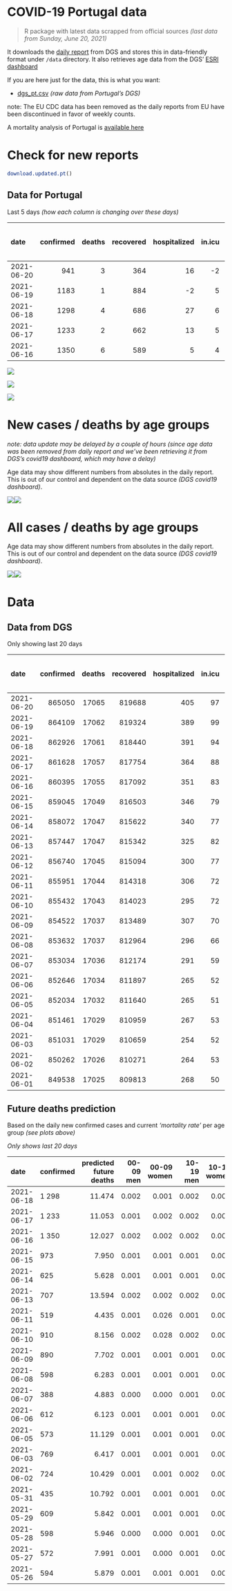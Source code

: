 COVID-19 Portugal data
================

> R package with latest data scrapped from official sources *(last data
> from Sunday, June 20, 2021)*

It downloads the [daily
report](https://covid19.min-saude.pt/relatorio-de-situacao/) from DGS
and stores this in data-friendly format under `/data` directory. It also
retrieves age data from the DGS’ [ESRI
dashboard](https://covid19.min-saude.pt/ponto-de-situacao-atual-em-portugal/)

If you are here just for the data, this is what you want:

-   [dgs\_pt.csv](raw/master/data/dgs_pt.csv) *(raw data from Portugal’s
    DGS)*

note: The EU CDC data has been removed as the daily reports from EU have
been discontinued in favor of weekly counts.

A mortality analysis of Portugal is [available
here](https://averissimo.github.io/covid19-analysis/mortality.html)

# Check for new reports

``` r
download.updated.pt()
```

## Data for Portugal

Last 5 days *(how each column is changing over these days)*

| date       | confirmed | deaths | recovered | hospitalized | in.icu | first vaccine | second vaccine | confirmed m 00-09 | confirmed w 00-09 | confirmed m 10-19 | confirmed w 10-19 | confirmed m 20-29 | confirmed w 20-29 | confirmed m 30-39 | confirmed w 30-39 | confirmed m 40-49 | confirmed w 40-49 | confirmed m 50-59 | confirmed w 50-59 | confirmed m 60-69 | confirmed w 60-69 | confirmed m 70-79 | confirmed w 70-79 | confirmed m 80+ | confirmed w 80+ | death m 00-09 | death w 00-09 | death m 10-19 | death w 10-19 | death m 20-29 | death w 20-29 | death m 30-39 | death w 30-39 | death m 40-49 | death w 40-49 | death m 50-59 | death w 50-59 | death m 60-69 | death w 60-69 | death m 70-79 | death w 70-79 | death m 80+ | death w 80+ |
|:-----------|----------:|-------:|----------:|-------------:|-------:|--------------:|---------------:|------------------:|------------------:|------------------:|------------------:|------------------:|------------------:|------------------:|------------------:|------------------:|------------------:|------------------:|------------------:|------------------:|------------------:|------------------:|------------------:|----------------:|----------------:|--------------:|--------------:|--------------:|--------------:|--------------:|--------------:|--------------:|--------------:|--------------:|--------------:|--------------:|--------------:|--------------:|--------------:|--------------:|--------------:|------------:|------------:|
| 2021-06-20 |       941 |      3 |       364 |           16 |     -2 |         47359 |          91118 |                NA |                NA |                NA |                NA |                NA |                NA |                NA |                NA |                NA |                NA |                NA |                NA |                NA |                NA |                NA |                NA |              NA |              NA |            NA |            NA |            NA |            NA |            NA |            NA |            NA |            NA |            NA |            NA |            NA |            NA |            NA |            NA |            NA |            NA |          NA |          NA |
| 2021-06-19 |      1183 |      1 |       884 |           -2 |      5 |         23397 |          27448 |                NA |                NA |                NA |                NA |                NA |                NA |                NA |                NA |                NA |                NA |                NA |                NA |                NA |                NA |                NA |                NA |              NA |              NA |            NA |            NA |            NA |            NA |            NA |            NA |            NA |            NA |            NA |            NA |            NA |            NA |            NA |            NA |            NA |            NA |          NA |          NA |
| 2021-06-18 |      1298 |      4 |       686 |           27 |      6 |         98424 |          69896 |                50 |                28 |                90 |               113 |               131 |               128 |               130 |               103 |               109 |               115 |                69 |                76 |                24 |                32 |                30 |                27 |              14 |              21 |             0 |             0 |             0 |             0 |             0 |             0 |             0 |             0 |             0 |             0 |             0 |             2 |             0 |             1 |            -1 |            -1 |           1 |           2 |
| 2021-06-17 |      1233 |      2 |       662 |           13 |      5 |         61717 |          49319 |                32 |                55 |                95 |                75 |               124 |               120 |               114 |               113 |               102 |                94 |                67 |                96 |                26 |                50 |                13 |                10 |              20 |              23 |             0 |             0 |             0 |             0 |             0 |             0 |             0 |             0 |             0 |             0 |             0 |             0 |             0 |             0 |             0 |             2 |           0 |           0 |
| 2021-06-16 |      1350 |      6 |       589 |            5 |      4 |         50717 |          51701 |                46 |                39 |                91 |                91 |               158 |               161 |               131 |               103 |                99 |               123 |                52 |                85 |                44 |                53 |                 7 |                22 |              13 |              39 |             0 |             0 |             0 |             0 |             0 |             0 |             0 |             0 |             0 |             0 |             0 |             0 |             0 |             0 |             1 |             2 |           1 |          12 |

![](README_files/figure-gfm/totals-1.svg)<!-- -->

![](README_files/figure-gfm/differential-1.svg)<!-- -->

![](README_files/figure-gfm/differential_7days-1.svg)<!-- -->

# New cases / deaths by age groups

*note: data update may be delayed by a couple of hours (since age data
was been removed from daily report and we’ve been retrieving it from
DGS’s covid19 dashboard, which may have a delay)*

Age data may show different numbers from absolutes in the daily report.
This is out of our control and dependent on the data source *(DGS
covid19 dashboard)*.

![](README_files/figure-gfm/new_cases_deaths-1.svg)<!-- -->![](README_files/figure-gfm/new_cases_deaths-2.svg)<!-- -->

# All cases / deaths by age groups

Age data may show different numbers from absolutes in the daily report.
This is out of our control and dependent on the data source *(DGS
covid19 dashboard)*.

![](README_files/figure-gfm/total_cases_deaths-1.svg)<!-- -->![](README_files/figure-gfm/total_cases_deaths-2.svg)<!-- -->

# Data

## Data from DGS

Only showing last 20 days

| date       | confirmed | deaths | recovered | hospitalized | in.icu | confirmed m 00-09 | confirmed w 00-09 | confirmed m 10-19 | confirmed w 10-19 | confirmed m 20-29 | confirmed w 20-29 | confirmed m 30-39 | confirmed w 30-39 | confirmed m 40-49 | confirmed w 40-49 | confirmed m 50-59 | confirmed w 50-59 | confirmed m 60-69 | confirmed w 60-69 | confirmed m 70-79 | confirmed w 70-79 | confirmed m 80+ | confirmed w 80+ | death m 00-09 | death w 00-09 | death m 10-19 | death w 10-19 | death m 20-29 | death w 20-29 | death m 30-39 | death w 30-39 | death m 40-49 | death w 40-49 | death m 50-59 | death w 50-59 | death m 60-69 | death w 60-69 | death m 70-79 | death w 70-79 | death m 80+ | death w 80+ | first vaccine | second vaccine |
|:-----------|----------:|-------:|----------:|-------------:|-------:|------------------:|------------------:|------------------:|------------------:|------------------:|------------------:|------------------:|------------------:|------------------:|------------------:|------------------:|------------------:|------------------:|------------------:|------------------:|------------------:|----------------:|----------------:|--------------:|--------------:|--------------:|--------------:|--------------:|--------------:|--------------:|--------------:|--------------:|--------------:|--------------:|--------------:|--------------:|--------------:|--------------:|--------------:|------------:|------------:|--------------:|---------------:|
| 2021-06-20 |    865050 |  17065 |    819688 |          405 |     97 |                NA |                NA |                NA |                NA |                NA |                NA |                NA |                NA |                NA |                NA |                NA |                NA |                NA |                NA |                NA |                NA |              NA |              NA |            NA |            NA |            NA |            NA |            NA |            NA |            NA |            NA |            NA |            NA |            NA |            NA |            NA |            NA |            NA |            NA |          NA |          NA |       4669305 |        2567766 |
| 2021-06-19 |    864109 |  17062 |    819324 |          389 |     99 |                NA |                NA |                NA |                NA |                NA |                NA |                NA |                NA |                NA |                NA |                NA |                NA |                NA |                NA |                NA |                NA |              NA |              NA |            NA |            NA |            NA |            NA |            NA |            NA |            NA |            NA |            NA |            NA |            NA |            NA |            NA |            NA |            NA |            NA |          NA |          NA |       4621946 |        2476648 |
| 2021-06-18 |    862926 |  17061 |    818440 |          391 |     94 |             24480 |             23302 |             40179 |             40538 |             58795 |             65691 |             57432 |             67185 |             63763 |             79646 |             56221 |             71249 |             41879 |             45680 |             26619 |             29843 |           23309 |           46704 |             1 |             1 |             1 |             1 |             7 |             5 |            24 |            20 |            92 |            63 |           333 |           136 |          1072 |           465 |          2287 |          1352 |        5139 |        6062 |       4598549 |        2449200 |
| 2021-06-17 |    861628 |  17057 |    817754 |          364 |     88 |             24430 |             23274 |             40089 |             40425 |             58664 |             65563 |             57302 |             67082 |             63654 |             79531 |             56152 |             71173 |             41855 |             45648 |             26589 |             29816 |           23295 |           46683 |             1 |             1 |             1 |             1 |             7 |             5 |            24 |            20 |            92 |            63 |           333 |           134 |          1072 |           464 |          2288 |          1353 |        5138 |        6060 |       4500125 |        2379304 |
| 2021-06-16 |    860395 |  17055 |    817092 |          351 |     83 |             24398 |             23219 |             39994 |             40350 |             58540 |             65443 |             57188 |             66969 |             63552 |             79437 |             56085 |             71077 |             41829 |             45598 |             26576 |             29806 |           23275 |           46660 |             1 |             1 |             1 |             1 |             7 |             5 |            24 |            20 |            92 |            63 |           333 |           134 |          1072 |           464 |          2288 |          1351 |        5138 |        6060 |       4438408 |        2329985 |
| 2021-06-15 |    859045 |  17049 |    816503 |          346 |     79 |             24352 |             23180 |             39903 |             40259 |             58382 |             65282 |             57057 |             66866 |             63453 |             79314 |             56033 |             70992 |             41785 |             45545 |             26569 |             29784 |           23262 |           46621 |             1 |             1 |             1 |             1 |             7 |             5 |            24 |            20 |            92 |            63 |           333 |           134 |          1072 |           464 |          2287 |          1349 |        5137 |        6048 |       4387691 |        2278284 |
| 2021-06-14 |    858072 |  17047 |    815622 |          340 |     77 |             24327 |             23162 |             39851 |             40213 |             58268 |             65179 |             56964 |             66788 |             63369 |             79203 |             55969 |             70924 |             41761 |             45516 |             26543 |             29765 |           23256 |           46607 |             1 |             1 |             1 |             1 |             7 |             5 |            24 |            20 |            92 |            63 |           333 |           134 |          1072 |           464 |          2286 |          1349 |        5136 |        6058 |       4330244 |        2242562 |
| 2021-06-13 |    857447 |  17047 |    815342 |          325 |     82 |             24307 |             23144 |             39803 |             40180 |             58216 |             65112 |             56920 |             66726 |             63303 |             79149 |             55944 |             70881 |             41739 |             45492 |             26532 |             29756 |           23251 |           46592 |             1 |             1 |             1 |             1 |             7 |             5 |            24 |            20 |            92 |            63 |           333 |           134 |          1072 |           464 |          2286 |          1349 |        5136 |        6058 |       4308544 |        2236492 |
| 2021-06-12 |    856740 |  17045 |    815094 |          300 |     77 |                NA |                NA |                NA |                NA |                NA |                NA |                NA |                NA |                NA |                NA |                NA |                NA |                NA |                NA |                NA |                NA |              NA |              NA |            NA |            NA |            NA |            NA |            NA |            NA |            NA |            NA |            NA |            NA |            NA |            NA |            NA |            NA |            NA |            NA |          NA |          NA |       4243537 |        2230476 |
| 2021-06-11 |    855951 |  17044 |    814318 |          306 |     72 |             24246 |             23089 |             39717 |             40082 |             58076 |             64939 |             56801 |             66619 |             63161 |             79012 |             55874 |             70788 |             41686 |             45419 |             26504 |             29741 |           23234 |           46564 |             1 |             1 |             1 |             1 |             7 |             5 |            24 |            20 |            92 |            63 |           333 |           134 |          1072 |           464 |          2286 |          1349 |        5135 |        6056 |       4212783 |        2204786 |
| 2021-06-10 |    855432 |  17043 |    814023 |          295 |     72 |             24228 |             23704 |             39681 |             40051 |             58018 |             64874 |             56761 |             66574 |             63126 |             78962 |             55840 |             70767 |             41668 |             45407 |             26496 |             29731 |           23230 |           46553 |             1 |             1 |             1 |             1 |             7 |             5 |            24 |            20 |            92 |            63 |           333 |           134 |          1072 |           464 |          2286 |          1348 |        5135 |        6056 |       4138665 |        2166515 |
| 2021-06-09 |    854522 |  17037 |    813489 |          307 |     70 |             24183 |             23048 |             39614 |             39984 |             57939 |             64778 |             56704 |             66493 |             63044 |             78874 |             55790 |             70708 |             41631 |             45380 |             26488 |             29721 |           23221 |           46529 |             1 |             1 |             1 |             1 |             7 |             5 |            24 |            20 |            92 |            63 |           333 |           134 |          1071 |           464 |          2286 |          1346 |        5133 |        6055 |       4073288 |        2132575 |
| 2021-06-08 |    853632 |  17037 |    812964 |          296 |     66 |             24147 |             23020 |             39559 |             39926 |             57863 |             64704 |             56620 |             66412 |             62959 |             78792 |             55735 |             70645 |             41607 |             45353 |             26465 |             29709 |           23213 |           46515 |             1 |             1 |             1 |             1 |             7 |             5 |            24 |            20 |            92 |            63 |           333 |           134 |          1071 |           464 |          2286 |          1346 |        5133 |        6055 |       4011686 |        2098674 |
| 2021-06-07 |    853034 |  17036 |    812174 |          291 |     59 |             24133 |             22998 |             39532 |             39908 |             57787 |             64659 |             56546 |             66377 |             62895 |             78729 |             55706 |             70609 |             41576 |             45334 |             26453 |             29693 |           23206 |           46503 |             1 |             1 |             1 |             1 |             7 |             5 |            24 |            20 |            92 |            63 |           333 |           134 |          1070 |           464 |          2286 |          1346 |        5133 |        6055 |       3958681 |        2047464 |
| 2021-06-06 |    852646 |  17034 |    811897 |          265 |     52 |             24123 |             22990 |             39501 |             39890 |             57766 |             64628 |             56500 |             66336 |             62857 |             78704 |             55689 |             70570 |             41562 |             45313 |             26448 |             29695 |           23196 |           46493 |             1 |             1 |             1 |             1 |             7 |             5 |            24 |            20 |            92 |            63 |           333 |           133 |          1069 |           464 |          2286 |          1346 |        5133 |        6055 |       3938442 |        2025651 |
| 2021-06-05 |    852034 |  17032 |    811640 |          265 |     51 |             24097 |             22967 |             39460 |             39849 |             57723 |             64586 |             56444 |             66275 |             62792 |             78654 |             55665 |             70527 |             41528 |             45290 |             26446 |             29685 |           23185 |           46481 |             1 |             1 |             1 |             1 |             7 |             5 |            24 |            20 |            92 |            63 |           333 |           132 |          1069 |           464 |          2286 |          1346 |        5132 |        6055 |       3902612 |        1980551 |
| 2021-06-04 |    851461 |  17029 |    810959 |          267 |     53 |                NA |                NA |                NA |                NA |                NA |                NA |                NA |                NA |                NA |                NA |                NA |                NA |                NA |                NA |                NA |                NA |              NA |              NA |            NA |            NA |            NA |            NA |            NA |            NA |            NA |            NA |            NA |            NA |            NA |            NA |            NA |            NA |            NA |            NA |          NA |          NA |       3853565 |        1938925 |
| 2021-06-03 |    851031 |  17029 |    810659 |          254 |     52 |             24062 |             22952 |             39407 |             39794 |             57618 |             64497 |             56351 |             66193 |             62694 |             78582 |             55593 |             70470 |             41495 |             45235 |             26413 |             29661 |           23173 |           46463 |             1 |             1 |             1 |             1 |             7 |             5 |            24 |            20 |            92 |            63 |           333 |           132 |          1069 |           464 |          2286 |          1344 |        5131 |        6055 |       3811706 |        1909140 |
| 2021-06-02 |    850262 |  17026 |    810271 |          264 |     53 |             24044 |             22931 |             39351 |             39736 |             57539 |             64428 |             56271 |             66145 |             62630 |             78508 |             55550 |             70419 |             41464 |             45212 |             26398 |             29640 |           23166 |           46455 |             1 |             1 |             1 |             1 |             7 |             5 |            23 |            20 |            92 |            63 |           333 |           132 |          1069 |           463 |          2286 |          1343 |        5131 |        6055 |       3758516 |        1872849 |
| 2021-06-01 |    849538 |  17025 |    809813 |          268 |     50 |                NA |                NA |                NA |                NA |                NA |                NA |                NA |                NA |                NA |                NA |                NA |                NA |                NA |                NA |                NA |                NA |              NA |              NA |            NA |            NA |            NA |            NA |            NA |            NA |            NA |            NA |            NA |            NA |            NA |            NA |            NA |            NA |            NA |            NA |          NA |          NA |       3716876 |        1825733 |

## Future deaths prediction

Based on the daily new confirmed cases and current *‘mortality rate’*
per age group *(see plots above)*

*Only shows last 20 days*

| date       | confirmed | predicted future deaths | 00-09 men | 00-09 women | 10-19 men | 10-19 women | 20-29 men | 20-29 women | 30-39 men | 30-39 women | 40-49 men | 40-49 women | 50-59 men | 50-59 women | 60-69 men | 60-69 women | 70-79 men | 70-79 women | 80+ men | 80+ women |
|:-----------|:----------|------------------------:|----------:|------------:|----------:|------------:|----------:|------------:|----------:|------------:|----------:|------------:|----------:|------------:|----------:|------------:|----------:|------------:|--------:|----------:|
| 2021-06-18 | 1 298     |                  11.474 |     0.002 |       0.001 |     0.002 |       0.003 |     0.016 |       0.010 |     0.054 |       0.031 |     0.157 |       0.091 |     0.409 |       0.145 |     0.614 |       0.326 |     2.577 |       1.223 |   3.087 |     2.726 |
| 2021-06-17 | 1 233     |                  11.053 |     0.001 |       0.002 |     0.002 |       0.002 |     0.015 |       0.009 |     0.048 |       0.034 |     0.147 |       0.074 |     0.397 |       0.183 |     0.666 |       0.509 |     1.117 |       0.453 |   4.409 |     2.985 |
| 2021-06-16 | 1 350     |                  12.027 |     0.002 |       0.002 |     0.002 |       0.002 |     0.019 |       0.012 |     0.055 |       0.031 |     0.143 |       0.097 |     0.308 |       0.162 |     1.126 |       0.540 |     0.601 |       0.997 |   2.866 |     5.062 |
| 2021-06-15 | 973       |                   7.950 |     0.001 |       0.001 |     0.001 |       0.001 |     0.014 |       0.008 |     0.039 |       0.023 |     0.121 |       0.088 |     0.379 |       0.130 |     0.614 |       0.295 |     2.234 |       0.861 |   1.323 |     1.817 |
| 2021-06-14 | 625       |                   5.628 |     0.001 |       0.001 |     0.001 |       0.001 |     0.006 |       0.005 |     0.018 |       0.018 |     0.095 |       0.043 |     0.148 |       0.082 |     0.563 |       0.244 |     0.945 |       0.408 |   1.102 |     1.947 |
| 2021-06-13 | 707       |                  13.594 |     0.002 |       0.002 |     0.002 |       0.002 |     0.017 |       0.013 |     0.050 |       0.032 |     0.205 |       0.108 |     0.415 |       0.178 |     1.357 |       0.743 |     2.406 |       0.680 |   3.748 |     3.634 |
| 2021-06-11 | 519       |                   4.435 |     0.001 |       0.026 |     0.001 |       0.001 |     0.007 |       0.005 |     0.017 |       0.013 |     0.050 |       0.040 |     0.201 |       0.040 |     0.461 |       0.122 |     0.687 |       0.453 |   0.882 |     1.428 |
| 2021-06-10 | 910       |                   8.156 |     0.002 |       0.028 |     0.002 |       0.002 |     0.009 |       0.007 |     0.024 |       0.024 |     0.118 |       0.070 |     0.296 |       0.113 |     0.947 |       0.275 |     0.687 |       0.453 |   1.984 |     3.115 |
| 2021-06-09 | 890       |                   7.702 |     0.001 |       0.001 |     0.001 |       0.001 |     0.009 |       0.006 |     0.035 |       0.024 |     0.123 |       0.065 |     0.326 |       0.120 |     0.614 |       0.275 |     1.976 |       0.544 |   1.764 |     1.817 |
| 2021-06-08 | 598       |                   6.283 |     0.001 |       0.001 |     0.001 |       0.000 |     0.009 |       0.003 |     0.031 |       0.010 |     0.092 |       0.050 |     0.172 |       0.069 |     0.794 |       0.193 |     1.031 |       0.725 |   1.543 |     1.558 |
| 2021-06-07 | 388       |                   4.883 |     0.000 |       0.000 |     0.001 |       0.000 |     0.003 |       0.002 |     0.019 |       0.012 |     0.055 |       0.020 |     0.101 |       0.074 |     0.358 |       0.214 |     0.430 |       0.091 |   2.205 |     1.298 |
| 2021-06-06 | 612       |                   6.123 |     0.001 |       0.001 |     0.001 |       0.001 |     0.005 |       0.003 |     0.023 |       0.018 |     0.094 |       0.040 |     0.142 |       0.082 |     0.870 |       0.234 |     0.172 |       0.453 |   2.425 |     1.558 |
| 2021-06-05 | 573       |                  11.129 |     0.001 |       0.001 |     0.001 |       0.001 |     0.013 |       0.007 |     0.039 |       0.024 |     0.141 |       0.057 |     0.426 |       0.109 |     0.845 |       0.560 |     2.835 |       1.087 |   2.646 |     2.336 |
| 2021-06-03 | 769       |                   6.417 |     0.001 |       0.001 |     0.001 |       0.001 |     0.009 |       0.005 |     0.033 |       0.014 |     0.092 |       0.059 |     0.255 |       0.097 |     0.794 |       0.234 |     1.289 |       0.951 |   1.543 |     1.038 |
| 2021-06-02 | 724       |                  10.429 |     0.001 |       0.001 |     0.002 |       0.002 |     0.013 |       0.008 |     0.045 |       0.032 |     0.102 |       0.076 |     0.539 |       0.225 |     0.896 |       0.448 |     0.859 |       0.589 |   3.087 |     3.504 |
| 2021-05-31 | 435       |                  10.792 |     0.001 |       0.001 |     0.001 |       0.001 |     0.009 |       0.007 |     0.034 |       0.018 |     0.071 |       0.059 |     0.533 |       0.092 |     0.589 |       0.336 |     2.406 |       1.042 |   2.866 |     2.726 |
| 2021-05-29 | 609       |                   5.842 |     0.001 |       0.001 |     0.001 |       0.001 |     0.006 |       0.003 |     0.025 |       0.013 |     0.081 |       0.048 |     0.231 |       0.074 |     0.845 |       0.173 |     0.773 |       0.725 |   1.543 |     1.298 |
| 2021-05-28 | 598       |                   5.946 |     0.000 |       0.000 |     0.001 |       0.001 |     0.005 |       0.004 |     0.026 |       0.014 |     0.074 |       0.047 |     0.267 |       0.113 |     0.358 |       0.204 |     1.804 |       0.317 |   1.543 |     1.168 |
| 2021-05-27 | 572       |                   7.991 |     0.001 |       0.000 |     0.001 |       0.001 |     0.006 |       0.004 |     0.023 |       0.011 |     0.062 |       0.039 |     0.201 |       0.107 |     0.845 |       0.234 |     0.430 |       0.408 |   1.984 |     3.634 |
| 2021-05-26 | 594       |                   5.879 |     0.001 |       0.001 |     0.001 |       0.001 |     0.007 |       0.004 |     0.027 |       0.012 |     0.061 |       0.037 |     0.249 |       0.107 |     0.768 |       0.224 |     0.430 |       0.498 |   1.764 |     1.687 |
